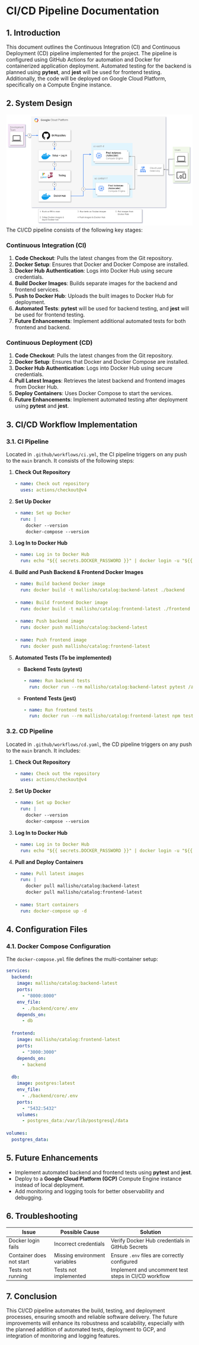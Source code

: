 # **CI/CD Pipeline Documentation**

## **1. Introduction**
This document outlines the Continuous Integration (CI) and Continuous Deployment (CD) pipeline implemented for the project. The pipeline is configured using GitHub Actions for automation and Docker for containerized application deployment. Automated testing for the backend is planned using **pytest**, and **jest** will be used for frontend testing. Additionally, the code will be deployed on Google Cloud Platform, specifically on a Compute Engine instance.

## **2. System Design**
![alt text](sys-design.png)
The CI/CD pipeline consists of the following key stages:

### **Continuous Integration (CI)**
1. **Code Checkout**: Pulls the latest changes from the Git repository.
2. **Docker Setup**: Ensures that Docker and Docker Compose are installed.
3. **Docker Hub Authentication**: Logs into Docker Hub using secure credentials.
4. **Build Docker Images**: Builds separate images for the backend and frontend services.
5. **Push to Docker Hub**: Uploads the built images to Docker Hub for deployment.
6. **Automated Tests**: **pytest** will be used for backend testing, and **jest** will be used for frontend testing.
7. **Future Enhancements**: Implement additional automated tests for both frontend and backend.

### **Continuous Deployment (CD)**
1. **Code Checkout**: Pulls the latest changes from the Git repository.
2. **Docker Setup**: Ensures that Docker and Docker Compose are installed.
3. **Docker Hub Authentication**: Logs into Docker Hub using secure credentials.
4. **Pull Latest Images**: Retrieves the latest backend and frontend images from Docker Hub.
5. **Deploy Containers**: Uses Docker Compose to start the services.
6. **Future Enhancements**: Implement automated testing after deployment using **pytest** and **jest**.

## **3. CI/CD Workflow Implementation**

### **3.1. CI Pipeline**
Located in `.github/workflows/ci.yml`, the CI pipeline triggers on any push to the `main` branch. It consists of the following steps:

1. **Check Out Repository**
   ```yaml
   - name: Check out repository
     uses: actions/checkout@v4
   ```

2. **Set Up Docker**
   ```yaml
   - name: Set up Docker
     run: |
       docker --version
       docker-compose --version
   ```

3. **Log In to Docker Hub**
   ```yaml
   - name: Log in to Docker Hub
     run: echo "${{ secrets.DOCKER_PASSWORD }}" | docker login -u "${{ secrets.DOCKER_USERNAME }}" --password-stdin
   ```

4. **Build and Push Backend & Frontend Docker Images**
   ```yaml
   - name: Build backend Docker image
     run: docker build -t mallisho/catalog:backend-latest ./backend
     
   - name: Build frontend Docker image
     run: docker build -t mallisho/catalog:frontend-latest ./frontend
     
   - name: Push backend image
     run: docker push mallisho/catalog:backend-latest
     
   - name: Push frontend image
     run: docker push mallisho/catalog:frontend-latest
   ```

5. **Automated Tests (To be implemented)**
   - **Backend Tests (pytest)**
     ```yaml
     - name: Run backend tests
       run: docker run --rm mallisho/catalog:backend-latest pytest /app/tests
     ```

   - **Frontend Tests (jest)**
     ```yaml
     - name: Run frontend tests
       run: docker run --rm mallisho/catalog:frontend-latest npm test
     ```

### **3.2. CD Pipeline**
Located in `.github/workflows/cd.yaml`, the CD pipeline triggers on any push to the `main` branch. It includes:

1. **Check Out Repository**
   ```yaml
   - name: Check out the repository
     uses: actions/checkout@v4
   ```

2. **Set Up Docker**
   ```yaml
   - name: Set up Docker
     run: |
       docker --version
       docker-compose --version
   ```

3. **Log In to Docker Hub**
   ```yaml
   - name: Log in to Docker Hub
     run: echo "${{ secrets.DOCKER_PASSWORD }}" | docker login -u "${{ secrets.DOCKER_USERNAME }}" --password-stdin
   ```

4. **Pull and Deploy Containers**
   ```yaml
   - name: Pull latest images
     run: |
       docker pull mallisho/catalog:backend-latest
       docker pull mallisho/catalog:frontend-latest
     
   - name: Start containers
     run: docker-compose up -d
   ```

## **4. Configuration Files**

### **4.1. Docker Compose Configuration**
The `docker-compose.yml` file defines the multi-container setup:

```yaml
services:
  backend:
    image: mallisho/catalog:backend-latest
    ports:
      - "8000:8000"
    env_file:
      - ./backend/core/.env
    depends_on:
      - db

  frontend:
    image: mallisho/catalog:frontend-latest
    ports:
      - "3000:3000"
    depends_on:
      - backend

  db:
    image: postgres:latest
    env_file:
      - ./backend/core/.env
    ports:
      - "5432:5432"
    volumes:
      - postgres_data:/var/lib/postgresql/data

volumes:
  postgres_data:
```

## **5. Future Enhancements**
- Implement automated backend and frontend tests using **pytest** and **jest**.
- Deploy to a **Google Cloud Platform (GCP)** Compute Engine instance instead of local deployment.
- Add monitoring and logging tools for better observability and debugging.

## **6. Troubleshooting**
| Issue | Possible Cause | Solution |
|-------|---------------|----------|
| Docker login fails | Incorrect credentials | Verify Docker Hub credentials in GitHub Secrets |
| Container does not start | Missing environment variables | Ensure `.env` files are correctly configured |
| Tests not running | Tests not implemented | Implement and uncomment test steps in CI/CD workflow |

## **7. Conclusion**
This CI/CD pipeline automates the build, testing, and deployment processes, ensuring smooth and reliable software delivery. The future improvements will enhance its robustness and scalability, especially with the planned addition of automated tests, deployment to GCP, and integration of monitoring and logging features.